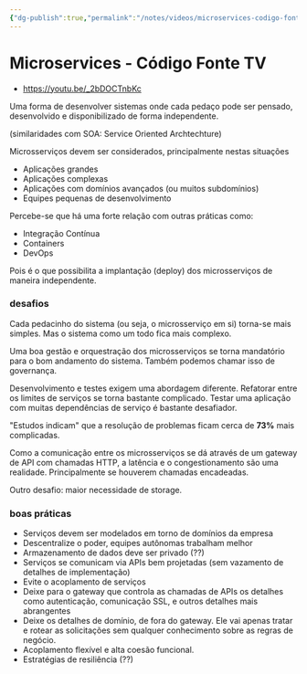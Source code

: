 ```yaml
---
{"dg-publish":true,"permalink":"/notes/videos/microservices-codigo-fonte-tv/","dgHomeLink":true,"dgPassFrontmatter":false,"dgShowBacklinks":true,"dgShowLocalGraph":true}
---
```


# Microservices - Código Fonte TV

- <https://youtu.be/_2bDOCTnbKc>

Uma forma de desenvolver sistemas onde cada pedaço pode ser pensado, desenvolvido e disponibilizado de forma independente.

(similaridades com SOA: Service Oriented Archtechture)

Microsserviços devem ser considerados, principalmente nestas situações

- Aplicações grandes
- Aplicações complexas
- Aplicações com domínios avançados (ou muitos subdomínios)
- Equipes pequenas de desenvolvimento

Percebe-se que há uma forte relação com outras práticas como:

- Integração Contínua
- Containers
- DevOps

Pois é o que possibilita a implantação (deploy) dos microsserviços de maneira independente.

### desafios

Cada pedacinho do sistema (ou seja, o microsserviço em si) torna-se mais simples. Mas o sistema como um todo fica mais complexo.

Uma boa gestão e orquestração dos microsserviços se torna mandatório para o bom andamento do sistema. Também podemos chamar isso de governança.

Desenvolvimento e testes exigem uma abordagem diferente. Refatorar entre os limites de serviços se torna bastante complicado. Testar uma aplicação com muitas dependências de serviço é bastante desafiador.

"Estudos indicam" que a resolução de problemas ficam cerca de **73%** mais complicadas.

Como a comunicação entre os microsserviços se dá através de um gateway de API com chamadas HTTP, a latência e o congestionamento são uma realidade. Principalmente se houverem chamadas encadeadas.

Outro desafio: maior necessidade de storage.


### boas práticas

- Serviços devem ser modelados em torno de domínios da empresa
- Descentralize o poder, equipes autônomas trabalham melhor
- Armazenamento de dados deve ser privado (??)
- Serviços se comunicam via APIs bem projetadas (sem vazamento de detalhes de implementação)
- Evite o acoplamento de serviços
- Deixe para o gateway que controla as chamadas de APIs os detalhes como autenticação, comunicação SSL, e outros detalhes mais abrangentes
- Deixe os detalhes de domínio, de fora do gateway. Ele vai apenas tratar e rotear as solicitações sem qualquer conhecimento sobre as regras de negócio.
- Acoplamento flexível e alta coesão funcional.
- Estratégias de resiliência (??)
